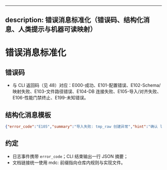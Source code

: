 ______________________________________________________________________

## description: 错误消息标准化（错误码、结构化消息、人类提示与机器可读映射）

# 错误消息标准化

## 错误码

- 与 CLI 返回码（见 48）对应：E000-成功、E101-配置错误、E102-Schema/映射失败、E103-文件路径错误、E104-DB 连接失败、E105-导入/对齐失败、E106-性能门禁终止、E199-未知错误。

## 结构化消息模板

```json
{"error_code":"E105","summary":"导入失败: tmp_raw 创建异常","hint":"确认 local_infile 与权限","action":"重试前执行 self_check","doc":"mdc:.cursor/rules/40-insert-align-performance-guardrails.mdc"}
```

## 约定

- 日志事件携带 `error_code`；CLI 结束输出一行 JSON 摘要；
- 文档链接统一使用 mdc: 前缀指向仓库内规则与实现文件。
